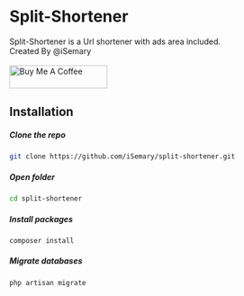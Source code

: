 # Split-Shortener

Split-Shortener is a Url shortener with ads area included.
<br>
Created By @iSemary
<br>
<br>
<a href="https://www.buymeacoffee.com/iSemary" target="_blank"><img src="https://cdn.buymeacoffee.com/buttons/default-orange.png" alt="Buy Me A Coffee" height="41" width="174"></a>

## Installation

##### Clone the repo
```bash
git clone https://github.com/iSemary/split-shortener.git
```
##### Open folder
```bash
cd split-shortener
```
##### Install packages
```bash
composer install 
```
##### Migrate databases
```bash
php artisan migrate
```
